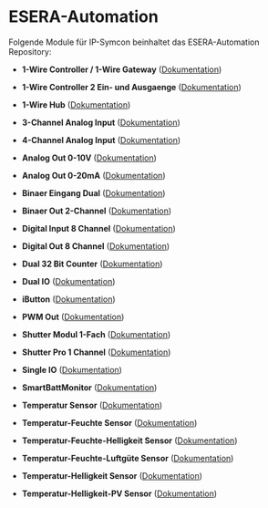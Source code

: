# ESERA-Automation

Folgende Module für IP-Symcon beinhaltet das ESERA-Automation Repository:

- __1-Wire Controller / 1-Wire Gateway__ ([Dokumentation](OneWireController))  

- __1-Wire Controller 2 Ein- und Ausgaenge__ ([Dokumentation](1-Wire%20Controller%202%20Ein-%20und%20Ausgaenge))  

- __1-Wire Hub__ ([Dokumentation](1-Wire%20Hub))

- __3-Channel Analog Input__ ([Dokumentation](3-Channel%20Analog%20Input))  

- __4-Channel Analog Input__ ([Dokumentation](4-Channel%20Analog%20Input))  

- __Analog Out 0-10V__ ([Dokumentation](Analog%20Out%200-10V))  

- __Analog Out 0-20mA__ ([Dokumentation](Analog%20Out%200-20mA))  

- __Binaer Eingang Dual__ ([Dokumentation](Binaer%20Eingang%20Dual))

- __Binaer Out 2-Channel__ ([Dokumentation](Binaer%20Out%202-Channel))  

- __Digital Input 8 Channel__ ([Dokumentation](DigitalInput8Channel))  

- __Digital Out 8 Channel__ ([Dokumentation](DigitalOut8Channel))  

- __Dual 32 Bit Counter__ ([Dokumentation](Dual%2032%20Bit%20Counter))

- __Dual IO__ ([Dokumentation](Dual%20IO))

- __iButton__ ([Dokumentation](iButton))

- __PWM Out__ ([Dokumentation](PWM%20Out))

- __Shutter Modul 1-Fach__ ([Dokumentation](Shutter%20Modul%201-Fach))

- __Shutter Pro 1 Channel__ ([Dokumentation](Shutter%20Pro%201%20Channel))

- __Single IO__ ([Dokumentation](Single%20IO))

- __SmartBattMonitor__ ([Dokumentation](SmartBattMonitor))

- __Temperatur Sensor__ ([Dokumentation](Temperatur%20Sensor))

- __Temperatur-Feuchte Sensor__ ([Dokumentation](Temperatur-Feuchte%20Sensor))

- __Temperatur-Feuchte-Helligkeit Sensor__ ([Dokumentation](Temperatur-Feuchte-Helligkeit%20Sensor))

- __Temperatur-Feuchte-Luftgüte Sensor__ ([Dokumentation](Temperatur-Feuchte-Luftguete%20Sensor))

- __Temperatur-Helligkeit Sensor__ ([Dokumentation](Temperatur-Helligkeit%20Sensor))

- __Temperatur-Helligkeit-PV Sensor__ ([Dokumentation](Temperatur-Helligkeit-PV%20Sensor))